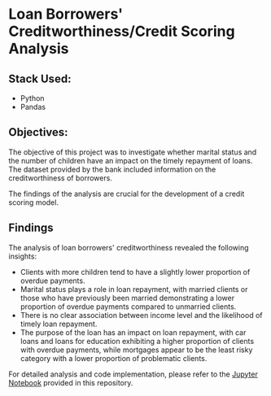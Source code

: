 # Loan Borrowers' Creditworthiness/Credit Scoring Analysis

## Stack Used:

- Python
- Pandas

## Objectives:

The objective of this project was to investigate whether marital status and the number of children have an impact on the timely repayment of loans. The dataset provided by the bank included information on the creditworthiness of borrowers.

The findings of the analysis are crucial for the development of a credit scoring model.  

## Findings

The analysis of loan borrowers' creditworthiness revealed the following insights:

- Clients with more children tend to have a slightly lower proportion of overdue payments.
- Marital status plays a role in loan repayment, with married clients or those who have previously been married demonstrating a lower proportion of overdue payments compared to unmarried clients.
- There is no clear association between income level and the likelihood of timely loan repayment.
- The purpose of the loan has an impact on loan repayment, with car loans and loans for education exhibiting a higher proportion of clients with overdue payments, while mortgages appear to be the least risky category with a lower proportion of problematic clients.

For detailed analysis and code implementation, please refer to the [Jupyter Notebook](https://github.com/Shurgalivan/Portfolio/blob/main/Credit%20Scoring/credit_scorring_research2.ipynb) provided in this repository.

